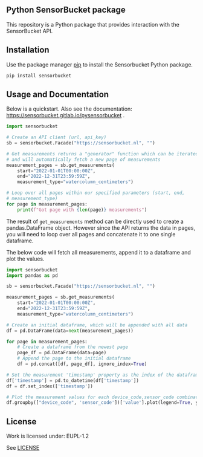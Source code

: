 ## Python SensorBucket package

This repository is a Python package that provides interaction with the SensorBucket API.

## Installation

Use the package manager [pip](https://pip.pypa.io/en/stable/) to install the Sensorbucket Python package.

```bash
pip install sensorbucket
```

## Usage and Documentation

Below is a quickstart. Also see the documentation: https://sensorbucket.gitlab.io/pysensorbucket .

```python
import sensorbucket

# Create an API client (url, api_key)
sb = sensorbucket.Facade("https://sensorbucket.nl", "")

# Get measurements returns a "generator" function which can be iterated over
# and will automatically fetch a new page of measurements
measurement_pages = sb.get_measurements(
    start="2022-01-01T00:00:00Z",
    end="2022-12-31T23:59:59Z",
    measurement_type="watercolumn_centimeters")

# Loop over all pages within our specified parameters (start, end, 
# measurement_type)
for page in measurement_pages:
    print(f"Got page with {len(page)} measurements")
```

The result of `get_measurements` method can be directly used to create a pandas.DataFrame object. However since the API returns the data in pages, you will need to loop over all pages and concatenate it to one single dataframe.

The below code will fetch all measurements, append it to a dataframe and plot the values.
```python
import sensorbucket
import pandas as pd

sb = sensorbucket.Facade("https://sensorbucket.nl", "")

measurement_pages = sb.get_measurements(
    start="2022-01-01T00:00:00Z",
    end="2022-12-31T23:59:59Z",
    measurement_type="watercolumn_centimeters")

# Create an initial dataframe, which will be appended with all data
df = pd.DataFrame(data=next(measurement_pages))

for page in measurement_pages:
    # Create a dataframe from the newest page
    page_df = pd.DataFrame(data=page)
    # Append the page to the initial dataframe
    df = pd.concat([df, page_df], ignore_index=True)

# Set the measurement 'timestamp' property as the index of the dataframe
df['timestamp'] = pd.to_datetime(df['timestamp'])
df = df.set_index(['timestamp'])

# Plot the measurement values for each device_code,sensor_code combination
df.groupby(["device_code", 'sensor_code'])['value'].plot(legend=True, ylim=(0,400))
```

## License

Work is licensed under: EUPL-1.2

See [LICENSE](./LICENSE)
